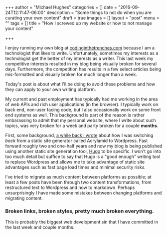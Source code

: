 +++
author = "Michael Hughes"
categories = []
date = "2016-09-24T12:11:47-06:00"
description = "Some things to not do when you are curating your own content"
draft = true
images = []
layout = "post"
menu = ""
tags = []
title = "How I screwed up my website or how to not manage your content"

+++

I enjoy running my own blog at [codinginthetrenches.com][1] because I am a technologist that likes to write. Unfortunately,
sometimes my interests as a technologist get the better of my interests as a writer. This last week my competitive interests
resulted in my blog being visually broken for several days. Furthermore, the competition has results in a few select articles being
mis-formatted and visually broken for much longer than a week. 

Today's post is about what I'll be doing to avoid these problems and how they can apply to your own writing platform.

[1]: https://www.codinginthetrenches.com "Coding in the Trenches"
<!--more-->

My current and past employment has typically had me working in the area of web APIs and rich user applications (in the browser). I
typically work on back end, non-user facing code, but I also occasionally work on some front end systems as well. This background
is part of the reason is rather embarassing to admit that my personal website, where I write about such topics, was very broken for a
week and party broken for a couple **months**. 

First, some background, [a while back I wrote][2] about how I was switching *back* from a static site generator called Acrylamid to 
Wordpress. Fast forward roughly two and one-half years and now my blog is being published using another static site generation tool,
[Hugo][3] to be specific. I won't go into too much detail but suffice to say that Hugo is a "good enough" writing tool to replace
Wordpress and allows me to take advantage of static site advantages such as fast page load times and minimal security risks.

I've tried to migrate as much content between platforms as possible; at least a few posts have been through two content transformations, 
from restructured text to Wordpress and now to markdown. Perhaps unsurprisingly I have made some mistakes between changing platforms and
migrating content.

### Broken links, broken styles, pretty much broken everything.

This is probably the biggest web development sin that I have committed in the last week and couple months.  

[2]: /2014/02/26/from-dynamic-to-static-to-dynamic-or-why-my-blog-is-back-on-wordpress/
[3]: https://gohugo.io/ "Hugo"